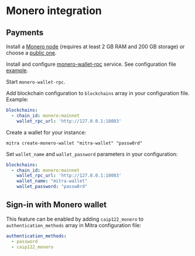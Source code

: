 # Monero integration

## Payments

Install a [Monero node](https://docs.getmonero.org/running-node/monerod-systemd/) (requires at least 2 GB RAM and 200 GB storage) or choose a [public one](https://monero.fail/).

Install and configure [monero-wallet-rpc](https://docs.getmonero.org/rpc-library/wallet-rpc/) service. See configuration file [example](../contrib/monero/wallet.conf).

Start `monero-wallet-rpc`.

Add blockchain configuration to `blockchains` array in your configuration file. Example:

```yaml
blockchains:
  - chain_id: monero:mainnet
    wallet_rpc_url: 'http://127.0.0.1:18083'
```

Create a wallet for your instance:

```
mitra create-monero-wallet "mitra-wallet" "passw0rd"
```

Set `wallet_name` and `wallet_password` parameters in your configuration:

```yaml
blockchains:
  - chain_id: monero:mainnet
    wallet_rpc_url: 'http://127.0.0.1:18083'
    wallet_name: "mitra-wallet"
    wallet_password: "passw0rd"
```

## Sign-in with Monero wallet

This feature can be enabled by adding `caip122_monero` to `authentication_methods` array in Mitra configuration file:

```yaml
authentication_methods:
  - password
  - caip122_monero
```
